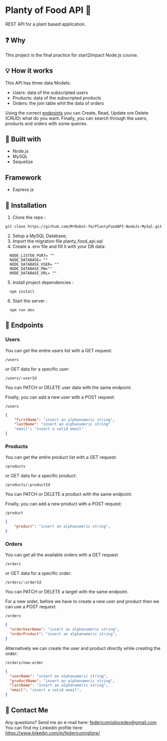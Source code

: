 # Planty of Food API 🥬

REST API for a plant based application.

## :question: Why

This project is the final practice for start2impact Node.js course.

## :bulb: How it works

This API has three data Models:

- Users: data of the subscripted users
- Products: data of the subscripted products
- Orders: the join table whit the data of orders

Using the correct [endpoints](#endpoints) you can Create, Read, Update ore Delete (CRUD) what do you want.
Finally, you can search through the users, products and orders with some queries.

## 🧪 Built with 
- Node.js
- MySQL
- Sequelize

## Framework
- Express js

## :floppy_disk: Installation

1) Clone the repo :
 ``` 
 git clone https://github.com/MrRobot-fm/PlantyFoodAPI-NodeJs-MySql.git
```
2) Setup a MySQL Database;
3) Import the migration file planty_food_api.sql
4) Create a .env file and fill it with your DB data:
```
  NODE_LISTEN_PORT= ""
  NODE_DATABASE= ""
  NODE_DATABASE_USER= ""
  NODE_DATABASE_PW=""
  NODE_DATABASE_URL= "" 
```
5) Install project dependencies :
```
  npm install 
```
6) Start the server :
```
  npm run dev
```

## :open_file_folder: Endpoints

### Users

You can get the entire users list with a GET request:

`/users`

or GET data for a specific user:

`/users/:userId`
  
You can PATCH or DELETE user data with the same endpoint.

Finally, you can add a new user with a POST request:

`/users`

```json
{
    "firstName": "insert an alphanumeric string",
    "lastName": "insert an alphanumeric string"
    "email": "insert a valid email"
}
```

### Products

You can get the entire product list with a GET request:

`/products`

or GET data for a specific product:

`/products/:productId`

 
You can PATCH or DELETE a product with the same endpoint.

Finally, you can add a new product with a POST request:

`/product`

```json
{
    "product": "insert an alphanumeric string",
}
```

### Orders

You can get all the available orders with a GET request

`/orders`

or GET data for a specific order:

`/orders/:orderId`

You can PATCH or DELETE a target with the same endpoint.

For a new order, before we have to create a new user and product then we can use a POST request:

`/orders`

```json
{
  "orderUserName": "insert an alphanumeric string",
  "orderProduct": "insert an alphanumeric string",
}
```

Alternatively we can create the user and product directly while creating the order:

`/orders/new-order`

```json
{
  "userName": "insert an alphanumeric string",
  "productName": "insert an alphanumeric string",
  "lastName": "insert an alphanumeric string",
  "email": "insert a valid email",
}
```



## :e-mail: Contact Me

Any questions? Send me an e-mail here: federicomiglioredev@gmail.com <br>
You can find my Linkedin profile here: https://www.linkedin.com/in/federicomigliore/

